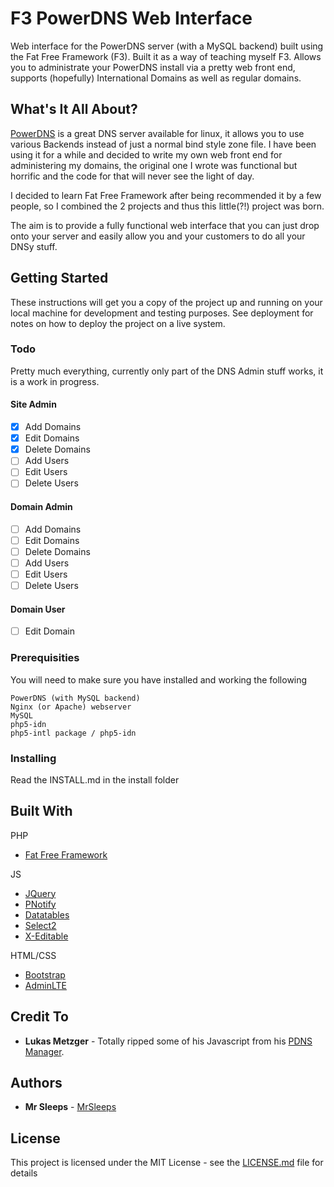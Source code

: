 # F3 PowerDNS Web Interface

Web interface for the PowerDNS server (with a MySQL backend) built using the Fat Free Framework (F3). Built it as a way of teaching myself F3. Allows you to administrate your PowerDNS install via a pretty web front end, supports (hopefully) International Domains as well as regular domains.

## What's It All About?

[PowerDNS](https://powerdns.com/) is a great DNS server available for linux, it allows you to use various Backends instead of just a normal bind style zone file. I have been using it for a while and decided to write my own web front end for administering my domains, the original one I wrote was functional but horrific and the code for that will never see the light of day.

I decided to learn Fat Free Framework after being recommended it by a few people, so I combined the 2 projects and thus this little(?!) project was born.

The aim is to provide a fully functional web interface that you can just drop onto your server and easily allow you and your customers to do all your DNSy stuff.

## Getting Started

These instructions will get you a copy of the project up and running on your local machine for development and testing purposes. See deployment for notes on how to deploy the project on a live system.

### Todo

Pretty much everything, currently only part of the DNS Admin stuff works, it is a work in progress.

#### Site Admin
- [x] Add Domains
- [x] Edit Domains
- [x] Delete Domains
- [ ] Add Users
- [ ] Edit Users
- [ ] Delete Users

#### Domain Admin
- [ ] Add Domains
- [ ] Edit Domains
- [ ] Delete Domains
- [ ] Add Users
- [ ] Edit Users
- [ ] Delete Users

#### Domain User
- [ ] Edit Domain

### Prerequisities

You will need to make sure you have installed and working the following

```
PowerDNS (with MySQL backend)
Nginx (or Apache) webserver
MySQL
php5-idn
php5-intl package / php5-idn
```

### Installing

Read the INSTALL.md in the install folder

## Built With

PHP
* [Fat Free Framework](https://fatfreeframework.com)

JS
* [JQuery](https://jquery.com/)
* [PNotify](https://sciactive.com/pnotify/)
* [Datatables](https://datatables.net)
* [Select2](select2.github.io)
* [X-Editable](https://vitalets.github.io/x-editable/)

HTML/CSS
* [Bootstrap](https://getbootstrap.com)
* [AdminLTE](https://almsaeedstudio.com/)

## Credit To

* **Lukas Metzger** - Totally ripped some of his Javascript from his [PDNS Manager](https://pdnsmanager.lmitsystems.de/). 

## Authors

* **Mr Sleeps** - [MrSleeps](https://github.com/MrSleeps)

## License

This project is licensed under the MIT License - see the [LICENSE.md](LICENSE.md) file for details

